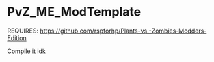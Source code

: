 # PvZ_ME_ModTemplate
REQUIRES: https://github.com/rspforhp/Plants-vs.-Zombies-Modders-Edition

Compile it idk

